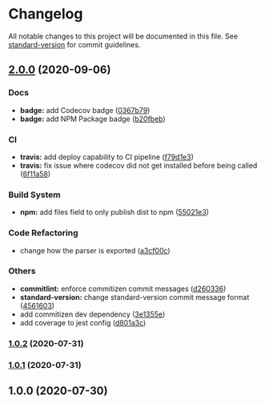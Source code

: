 # Changelog

All notable changes to this project will be documented in this file. See [standard-version](https://github.com/conventional-changelog/standard-version) for commit guidelines.

## [2.0.0](https://github.com/GitHug/rosz2js/compare/v1.0.2...v2.0.0) (2020-09-06)


### Docs

* **badge:** add Codecov badge ([0367b79](https://github.com/GitHug/rosz2js/commit/0367b79d12a87e35d74b7e85613decf89f1429f7))
* **badge:** add NPM Package badge ([b20fbeb](https://github.com/GitHug/rosz2js/commit/b20fbebb938b12d61683a566792310d01249c6a7))


### CI

* **travis:** add deploy capability to CI pipeline ([f79d1e3](https://github.com/GitHug/rosz2js/commit/f79d1e338b7dd328e98fff5ab6439a1f376162f6))
* **travis:** fix issue where codecov did not get installed before being called ([6f11a58](https://github.com/GitHug/rosz2js/commit/6f11a58fc8c33fadc0198e0e9690fc81ae280f04))


### Build System

* **npm:** add files field to only publish dist to npm ([55021e3](https://github.com/GitHug/rosz2js/commit/55021e3129a41764ffcfc848c09e87596b4b2018))


### Code Refactoring

* change how the parser is exported ([a3cf00c](https://github.com/GitHug/rosz2js/commit/a3cf00cd7b39577e8dee3c8c343260121cc02849))


### Others

* **commitlint:** enforce commitizen commit messages ([d260336](https://github.com/GitHug/rosz2js/commit/d26033682ed48faa2efe9fe6ec967625970de030))
* **standard-version:** change standard-version commit message format ([4561603](https://github.com/GitHug/rosz2js/commit/45616032b22527416c8ecd028b264df0b09d44a1))
* add commitizen dev dependency ([3e1355e](https://github.com/GitHug/rosz2js/commit/3e1355efdb175ade36d48ef7d027572101f1aaef))
* add coverage to jest config ([d801a3c](https://github.com/GitHug/rosz2js/commit/d801a3c5acbf7525a8be85e4ee56f2c1525ae6f6))

### [1.0.2](https://github.com/GitHug/rosz2js/compare/v1.0.1...v1.0.2) (2020-07-31)

### [1.0.1](https://github.com/GitHug/rosz2js/compare/v1.0.0...v1.0.1) (2020-07-31)

## 1.0.0 (2020-07-30)
